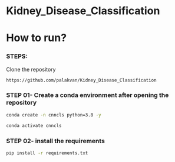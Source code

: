 # Kidney_Disease_Classification


# How to run?

### STEPS:

Clone the repository

```bash
https://github.com/palakvan/Kidney_Disease_Classification
```

### STEP 01- Create a conda environment after opening the repository

```bash
conda create -n cnncls python=3.8 -y
```

```bash
conda activate cnncls
```

### STEP 02- install the requirements
```bash
pip install -r requirements.txt
```